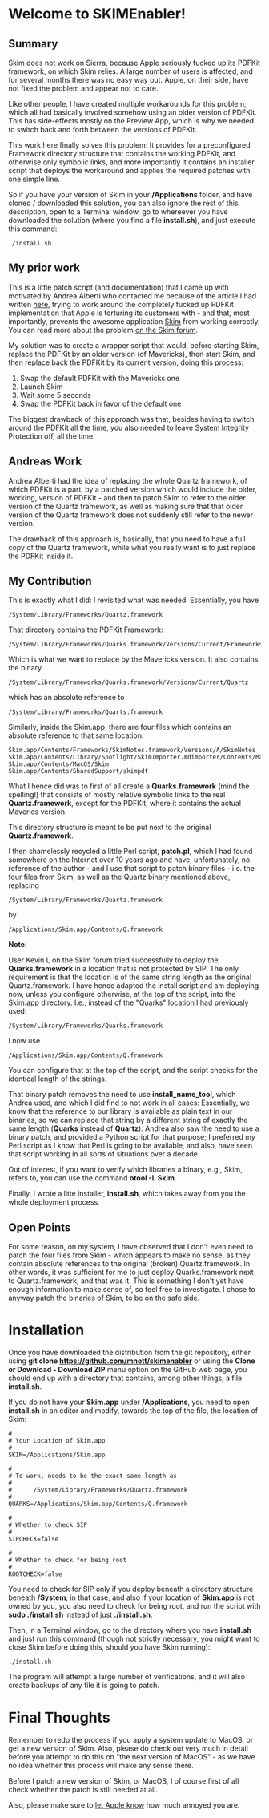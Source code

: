 Welcome to SKIMEnabler!
=====================


Summary
---------

Skim does not work on Sierra, because Apple seriously fucked up its
PDFKit framework, on which Skim relies. A large number of users is
affected, and for several months there was no easy way out. Apple,
on their side, have not fixed the problem and appear not to care.

Like other people, I have created multiple workarounds for this problem,
which all had basically involved somehow using an older version of PDFKit.
This has side-effects mostly on the Preview App, which is why we needed
to switch back and forth between the versions of PDFKit.

This work here finally solves this problem: It provides for a preconfigured
Framework directory structure that contains the working PDFKit, and otherwise
only symbolic links, and more importantly it contains an installer script
that deploys the workaround and applies the required patches with one
simple line.

So if you have your version of Skim in your **/Applications** folder,
and have cloned / downloaded this solution, you can also ignore the
rest of this description, open to a Terminal window, go to whereever
you have downloaded the solution (where you find a file **install.sh**),
and just execute this command:

```
./install.sh
```


My prior work
-------------

This is a little patch script (and documentation) that I came up with
motivated by Andrea Alberti who contacted me because of the article I
had written [here](http://www.mnott.de/how-to-workaround-the-fucked-up-pdfkit-in-sierra/),
trying to work around the completely fucked up PDFKit implementation
that Apple is torturing its customers with - and that, most importantly,
prevents the awesome application [Skim](http://skim-app.sourceforge.net)
from working correctly. You can read more about the problem
[on the Skim forum](https://sourceforge.net/p/skim-app/bugs/1109/).

My solution was to create a wrapper script that would, before starting
Skim, replace the PDFKit by an older version (of Mavericks), then start
Skim, and then replace back the PDFKit by its current version, doing
this process:

1. Swap the default PDFKit with the Mavericks one
2. Launch Skim
3. Wait some 5 seconds
4. Swap the PDFKit back in favor of the default one

The biggest drawback of this approach was that, besides having to switch
around the PDFKit all the time, you also needed to leave System Integrity
Protection off, all the time.

Andreas Work
------------

Andrea Alberti had the idea of replacing the whole Quartz framework,
of which PDFKit is a part, by a patched version which would include
the older, working, version of PDFKit - and then to patch Skim to
refer to the older version of the Quartz framework, as well as making
sure that that older version of the Quartz framework does not suddenly
still refer to the newer version.

The drawback of this approach is, basically, that you need to have a full
copy of the Quartz framework, while what you really want is to just replace
the PDFKit inside it.

My Contribution
---------------

This is exactly what I did: I revisited what was needed: Essentially,
you have

```
/System/Library/Frameworks/Quartz.framework
```

That directory contains the PDFKit Framework:

```
/System/Library/Frameworks/Quarks.framework/Versions/Current/Frameworks/PDFKit.framework
```

Which is what we want to replace by the Mavericks version. It also
contains the binary

```
/System/Library/Frameworks/Quarks.framework/Versions/Current/Quartz
```

which has an absolute reference to

```
/System/Library/Frameworks/Quarts.framework
```

Similarly, inside the Skim.app, there are four files which contains
an absolute reference to that same location:

```
Skim.app/Contents/Frameworks/SkimNotes.framework/Versions/A/SkimNotes
Skim.app/Contents/Library/Spotlight/SkimImporter.mdimporter/Contents/MacOS/SkimImporter
Skim.app/Contents/MacOS/Skim
Skim.app/Contents/SharedSupport/skimpdf
```

What I hence did was to first of all create a **Quarks.framework**
(mind the spelling!) that consists of mostly relative symbolic links
to the real **Quartz.framework**, except for the PDFKit, where it
contains the actual Maverics version.

This directory structure is meant to be put next to the original
**Quartz.framework**.

I then shamelessly recycled a little Perl script, **patch.pl**, which
I had found somewhere on the Internet over 10 years ago and have,
unfortunately, no reference of the author - and I use that script
to patch binary files - i.e. the four files from Skim, as well as
the Quartz binary mentioned above, replacing

```
/System/Library/Frameworks/Quartz.framework
```

by


```
/Applications/Skim.app/Contents/Q.framework
```

**Note:**

User Kevin L on the Skim forum tried successfully to deploy
the **Quarks.framework** in a location that is not protected by SIP.
The only requirement is that the location is of the same string length
as the original Quartz.framework. I have hence adapted the install script
and am deploying now, unless you configure otherwise, at the top of the
script, into the Skim.app directory. I.e., instead of the "Quarks"
location I had previously used:

```
/System/Library/Frameworks/Quarks.framework
```

I now use

```
/Applications/Skim.app/Contents/Q.framework
```

You can configure that at the top of the script, and the script
checks for the identical length of the strings.

That binary patch removes the need to use **install_name_tool**, which
Andrea used, and which I did find to not work in all cases: Essentially,
we know that the reference to our library is available as plain text in
our binaries, so we can replace that string by a different string of
exactly the same length (**Quarks** instead of **Quartz**). Andrea also
saw the need to use a binary patch, and provided a Python script for
that purpose; I preferred my Perl script as I know that Perl is going
to be available, and also, have seen that script working in all sorts
of situations over a decade.

Out of interest, if you want to verify which libraries a binary, e.g.,
Skim, refers to, you can use the command **otool -L Skim**.

Finally, I wrote a litte installer, **install.sh**, which takes away
from you the whole deployment process.


Open Points
-----------

For some reason, on my system, I have observed that I don't even need
to patch the four files from Skim - which appears to make no sense, as
they contain absolute references to the original (broken) Quartz.framework.
In other words, it was sufficient for me to just deploy Quarks.framework
next to Quartz.framework, and that was it. This is something I don't yet
have enough information to make sense of, so feel free to investigate.
I chose to anyway patch the binaries of Skim, to be on the safe side.


Installation
============

Once you have downloaded the distribution from the git repository,
either using **git clone https://github.com/mnott/skimenabler** or
using the **Clone or Download - Download ZIP** menu option on the
GitHub web page, you should end up with a directory that contains,
among other things, a file **install.sh**.

If you do not have your **Skim.app** under **/Applications**, you
need to open **install.sh** in an editor and modify, towards the
top of the file, the location of Skim:

```
#
# Your Location of Skim.app
#
SKIM=/Applications/Skim.app

#
# To work, needs to be the exact same length as
#
#      /System/Library/Frameworks/Quartz.framework
#
QUARKS=/Applications/Skim.app/Contents/Q.framework

#
# Whether to check SIP
#
SIPCHECK=false

#
# Whether to check for being root
#
ROOTCHECK=false
```

You need to check for SIP only if you deploy beneath a directory
structure beneath **/System**; in that case, and also if your location
of **Skim.app** is not owned by you, you also need to check
for being root, and run the script with **sudo ./install.sh** instead
of just **./install.sh**.

Then, in a Terminal window, go to the directory where you have
**install.sh** and just run this command (though not strictly
necessary, you might want to close Skim before doing this, should
you have Skim running):

```
./install.sh
```

The program will attempt a large number of verifications, and it
will also create backups of any file it is going to patch.


Final Thoughts
==============

Remember to redo the process if you apply a system update to MacOS,
or get a new version of Skim. Also, please do check out very much in
detail before you attempt to do this on "the next version of MacOS" -
as we have no idea whether this process will make any sense there.

Before I patch a new version of Skim, or MacOS, I of course first of
all check whether the patch is still needed at all.

Also, please make sure to [let Apple know](https://bugreport.apple.com)
how much annoyed you are.


